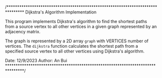 /********************************************************************************
Dijkstra's Algorithm Implementation
 
This program implements Dijkstra's algorithm to find the shortest paths from
a source vertex to all other vertices in a given graph represented by an
adjacency matrix.
 
The graph is represented by a 2D array `graph` with VERTICES number of vertices.
The `dijkstra` function calculates the shortest path from a specified source
vertex to all other vertices using Dijkstra's algorithm.
 
Date: 12/9/2023
Author: An Bui
 ********************************************************************************/

